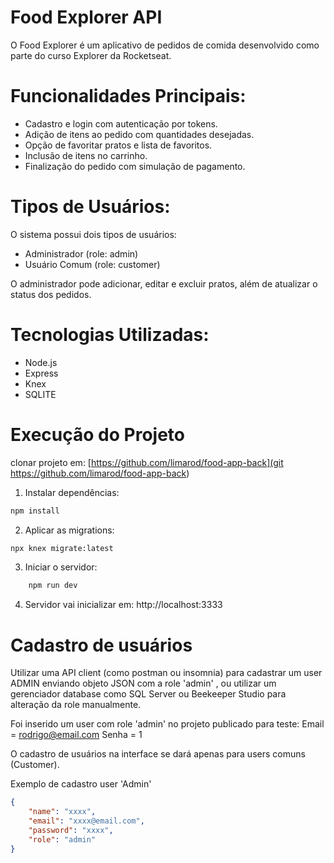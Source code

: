 # Food Explorer API
O Food Explorer é um aplicativo de pedidos de comida desenvolvido como parte do curso Explorer da Rocketseat.

# Funcionalidades Principais:
- Cadastro e login com autenticação por tokens.
- Adição de itens ao pedido com quantidades desejadas.
- Opção de favoritar pratos e lista de favoritos.
- Inclusão de itens no carrinho.
- Finalização do pedido com simulação de pagamento.

# Tipos de Usuários:
O sistema possui dois tipos de usuários:
- Administrador (role: admin)
- Usuário Comum (role: customer)

O administrador pode adicionar, editar e excluir pratos, além de atualizar o status dos pedidos.

# Tecnologias Utilizadas:
- Node.js
- Express
- Knex
- SQLITE

# Execução do Projeto

clonar projeto em:
  [https://github.com/limarod/food-app-back](git https://github.com/limarod/food-app-back)

1. Instalar dependências:
```bash
npm install
```
2. Aplicar as migrations:
```bash
npx knex migrate:latest
```
3. Iniciar o servidor:
```bash
    npm run dev
```
4. Servidor vai inicializar em:
    http://localhost:3333

# Cadastro de usuários
Utilizar uma API client (como postman ou insomnia) para cadastrar um user ADMIN enviando objeto JSON com a role 'admin' , ou
utilizar um gerenciador database como SQL Server ou Beekeeper Studio para alteração da role manualmente.

Foi inserido um user com role 'admin' no projeto publicado para teste:
Email = rodrigo@email.com
Senha = 1

O cadastro de usuários na interface se dará apenas para users comuns (Customer).

Exemplo de cadastro user 'Admin'

```json
{
	"name": "xxxx",
	"email": "xxxx@email.com",
	"password": "xxxx",
	"role": "admin"
}
```
